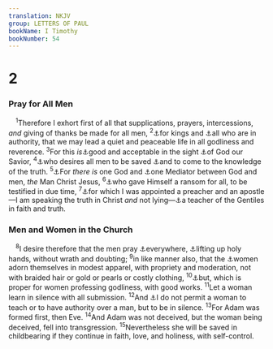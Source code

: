 ```yaml
---
translation: NKJV
group: LETTERS OF PAUL
bookName: I Timothy 
bookNumber: 54
---
```


<div class="title"><h1>2</h1><h3>Pray for All Men</h3></div>
<span class="verse 1ti_2_1"> <sup>1</sup>Therefore I exhort first of all that supplications, prayers, intercessions, <i>and</i> giving of thanks be made for all men, </span>
<span class="verse 1ti_2_2"><sup>2</sup><a data-toggle="tooltip" data-placement="bottom" title="Ezra 6:10">⚓</a>for kings and <a data-toggle="tooltip" data-placement="bottom" title="(Rom. 13:1)">⚓</a>all who are in authority, that we may lead a quiet and peaceable life in all godliness and reverence. </span>
<span class="verse 1ti_2_3"><sup>3</sup>For this <i>is</i><a data-toggle="tooltip" data-placement="bottom" title="Rom. 12:2">⚓</a>good and acceptable in the sight <a data-toggle="tooltip" data-placement="bottom" title="2 Tim. 1:9">⚓</a>of God our Savior, </span>
<span class="verse 1ti_2_4"><sup>4</sup><a data-toggle="tooltip" data-placement="bottom" title="Ezek. 18:23, 32; John 3:17; 1 Tim. 4:10; Titus 2:11; 2 Pet. 3:9">⚓</a>who desires all men to be saved <a data-toggle="tooltip" data-placement="bottom" title="(John 17:3)">⚓</a>and to come to the knowledge of the truth. </span>
<span class="verse 1ti_2_5"><sup>5</sup><a data-toggle="tooltip" data-placement="bottom" title="1 Cor. 8:6; Gal. 3:20">⚓</a>For <i>there</i> <i>is</i> one God and <a data-toggle="tooltip" data-placement="bottom" title="(Heb. 9:15)">⚓</a>one Mediator between God and men, <i>the</i> Man Christ Jesus, </span>
<span class="verse 1ti_2_6"><sup>6</sup><a data-toggle="tooltip" data-placement="bottom" title="Mark 10:45">⚓</a>who gave Himself a ransom for all, to be testified in due time, </span>
<span class="verse 1ti_2_7"><sup>7</sup><a data-toggle="tooltip" data-placement="bottom" title="Eph. 3:7, 8; 1 Tim. 1:11; 2 Tim. 1:11">⚓</a>for which I was appointed a preacher and an apostle—I am speaking the truth in Christ <i>and</i> not lying—<a data-toggle="tooltip" data-placement="bottom" title="(Gal. 1:15, 16)">⚓</a>a teacher of the Gentiles in faith and truth.<br/></span>
<div class="title"><h3>Men and Women in the Church</h3></div>
<span class="verse 1ti_2_8"> <sup>8</sup>I desire therefore that the men pray <a data-toggle="tooltip" data-placement="bottom" title="Luke 23:34">⚓</a>everywhere, <a data-toggle="tooltip" data-placement="bottom" title="Ps. 134:2">⚓</a>lifting up holy hands, without wrath and doubting; </span>
<span class="verse 1ti_2_9"><sup>9</sup>in like manner also, that the <a data-toggle="tooltip" data-placement="bottom" title="1 Pet. 3:3">⚓</a>women adorn themselves in modest apparel, with propriety and moderation, not with braided hair or gold or pearls or costly clothing, </span>
<span class="verse 1ti_2_10"><sup>10</sup><a data-toggle="tooltip" data-placement="bottom" title="1 Pet. 3:4">⚓</a>but, which is proper for women professing godliness, with good works. </span>
<span class="verse 1ti_2_11"><sup>11</sup>Let a woman learn in silence with all submission. </span>
<span class="verse 1ti_2_12"><sup>12</sup>And <a data-toggle="tooltip" data-placement="bottom" title="1 Cor. 14:34; Titus 2:5">⚓</a>I do not permit a woman to teach or to have authority over a man, but to be in silence. </span>
<span class="verse 1ti_2_13"><sup>13</sup>For Adam was formed first, then Eve. </span>
<span class="verse 1ti_2_14"><sup>14</sup>And Adam was not deceived, but the woman being deceived, fell into transgression. </span>
<span class="verse 1ti_2_15"><sup>15</sup>Nevertheless she will be saved in childbearing if they continue in faith, love, and holiness, with self-control.<br/></span>
